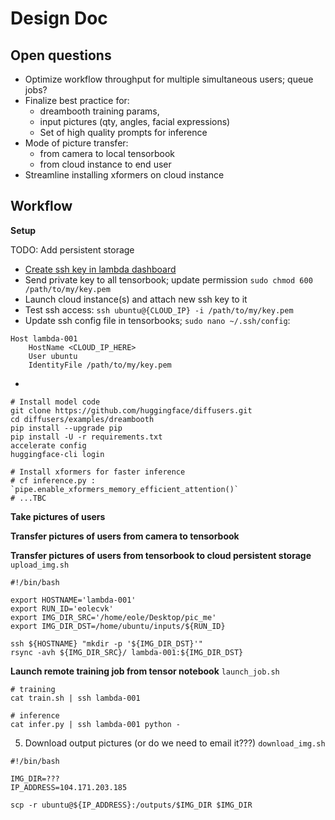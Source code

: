 
# Design Doc

## Open questions

* Optimize workflow throughput for multiple simultaneous users; queue jobs?
* Finalize best practice for:
    * dreambooth training params,
    * input pictures (qty, angles, facial expressions)
    * Set of high quality prompts for inference
* Mode of picture transfer:
    * from camera to local tensorbook
    * from cloud instance to end user
* Streamline installing xformers on cloud instance

## Workflow

**Setup**

TODO: Add persistent storage

* [Create ssh key in lambda dashboard](https://cloud.lambdalabs.com/ssh-keys)
* Send private key to all tensorbook; update permission `sudo chmod 600 /path/to/my/key.pem`
* Launch cloud instance(s) and attach new ssh key to it
* Test ssh access: `ssh ubuntu@{CLOUD_IP} -i /path/to/my/key.pem`
* Update ssh config file in tensorbooks;
`sudo nano ~/.ssh/config`:
```
Host lambda-001
    HostName <CLOUD_IP_HERE>
    User ubuntu
    IdentityFile /path/to/my/key.pem
```
* 
```
# Install model code
git clone https://github.com/huggingface/diffusers.git
cd diffusers/examples/dreambooth
pip install --upgrade pip
pip install -U -r requirements.txt
accelerate config
huggingface-cli login

# Install xformers for faster inference
# cf inference.py : `pipe.enable_xformers_memory_efficient_attention()`
# ...TBC
```

**Take pictures of users**

**Transfer pictures of users from camera to tensorbook**

**Transfer pictures of users from tensorbook to cloud persistent storage**
`upload_img.sh`
```
#!/bin/bash

export HOSTNAME='lambda-001'
export RUN_ID='eolecvk'
export IMG_DIR_SRC='/home/eole/Desktop/pic_me'
export IMG_DIR_DST=/home/ubuntu/inputs/${RUN_ID}

ssh ${HOSTNAME} "mkdir -p '${IMG_DIR_DST}'"
rsync -avh ${IMG_DIR_SRC}/ lambda-001:${IMG_DIR_DST}
```

**Launch remote training job from tensor notebook**
`launch_job.sh`
```
# training
cat train.sh | ssh lambda-001

# inference
cat infer.py | ssh lambda-001 python -
```

5. Download output pictures (or do we need to email it???)
`download_img.sh`
```
#!/bin/bash

IMG_DIR=???
IP_ADDRESS=104.171.203.185

scp -r ubuntu@${IP_ADDRESS}:/outputs/$IMG_DIR $IMG_DIR 

```